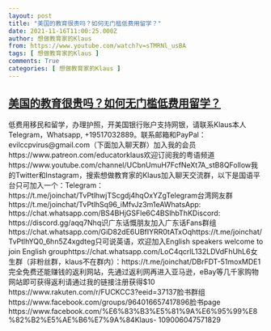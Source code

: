 ```yaml
---
layout: post
title: "美国的教育很贵吗？如何无门槛低费用留学？"
date: 2021-11-16T11:00:25.000Z
author: 想做教育家的Klaus
from: https://www.youtube.com/watch?v=sTMRNl_usBA
tags: [ 想做教育家的Klaus ]
comments: True
categories: [ 想做教育家的Klaus ]
---
```

<!--1637060425000-->
[美国的教育很贵吗？如何无门槛低费用留学？](https://www.youtube.com/watch?v=sTMRNl_usBA)
------

<div>
低费用移民和留学，办理护照，开美国银行账户支持网银，请联系Klaus本人Telegram，Whatsapp, +19517032889。联系邮箱和PayPal：evilccpvirus@gmail.com（下面加入聊天群）加入我的会员 https://www.patreon.com/educatorklaus欢迎订阅我的粤语频道https://www.youtube.com/channel/UCbnUmuH7FcfNeXt7A_stB8QFollow我的Twitter和Instagram，搜索想做教育家的Klaus加入聊天交流群，以下是国语平台只可加入一个：Telegram：https://t.me/joinchat/TvPtlhwjTScgdj4hqOxYZgTelegram台湾网友群https://t.me/joinchat/TvPtlhSq96_iMfvJz3m1eAWhatsApp: https://chat.whatsapp.com/BS4BHjGSFle6C4BSlhbThKDiscord: https://discord.gg/aqq7Nhq识广东话慨朋友加入广东话Fans群组https://chat.whatsapp.com/GiD82dE6UBfIYRR0tATxOqhttps://t.me/joinchat/TvPtlhYQ0_6hn5Z4xgdteg只可说英语，欢迎加入English speakers welcome to join English grouphttps://chat.whatsapp.com/LoC4qcrlL132LDVdFhUhL6女生群（非粉丝群，klaus不在群内）：https://t.me/joinchat/DBrFDT-51moxMDE1完全免费还能赚钱的返利网站，先通过返利网再进入亚马逊，eBay等几千家购物网站即可获得返利请通过我的链接注册获得$10 https://www.rakuten.com/r/FUCKCC3?eeid=37137脸书群组https://www.facebook.com/groups/964016657417896脸书page https://www.facebook.com/%E6%83%B3%E5%81%9A%E6%95%99%E8%82%B2%E5%AE%B6%E7%9A%84Klaus- 109006047571829
</div>
